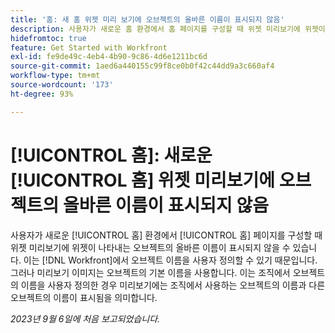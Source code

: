 ```yaml
---
title: '홈: 새 홈 위젯 미리 보기에 오브젝트의 올바른 이름이 표시되지 않음'
description: 사용자가 새로운 홈 환경에서 홈 페이지를 구성할 때 위젯 미리보기에 위젯이 나타내는 오브젝트의 올바른 이름이 표시되지 않을 수 있습니다. 이는 Workfront에서 오브젝트 이름을 사용자 정의할 수 있기 때문입니다. 그러나 미리보기 이미지는 오브젝트의 기본 이름을 사용합니다. 이는 조직에서 오브젝트의 이름을 사용자 정의한 경우 미리보기에는 조직에서 사용하는 오브젝트의 이름과 다른 오브젝트의 이름이 표시됨을 의미합니다.
hidefromtoc: true
feature: Get Started with Workfront
exl-id: fe9de49c-4eb4-4b90-9c86-4d6e1211bc6d
source-git-commit: 1aed6a440155c99f8ce0b0f42c44dd9a3c660af4
workflow-type: tm+mt
source-wordcount: '173'
ht-degree: 93%

---
```


# [!UICONTROL 홈]: 새로운 [!UICONTROL 홈] 위젯 미리보기에 오브젝트의 올바른 이름이 표시되지 않음

<!--valid issue; won't fix-->

사용자가 새로운 [!UICONTROL 홈] 환경에서 [!UICONTROL 홈] 페이지를 구성할 때 위젯 미리보기에 위젯이 나타내는 오브젝트의 올바른 이름이 표시되지 않을 수 있습니다. 이는 [!DNL Workfront]에서 오브젝트 이름을 사용자 정의할 수 있기 때문입니다. 그러나 미리보기 이미지는 오브젝트의 기본 이름을 사용합니다. 이는 조직에서 오브젝트의 이름을 사용자 정의한 경우 미리보기에는 조직에서 사용하는 오브젝트의 이름과 다른 오브젝트의 이름이 표시됨을 의미합니다.

_2023년 9월 6일에 처음 보고되었습니다._
